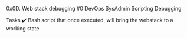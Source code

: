 0x0D. Web stack debugging #0
DevOps
SysAdmin
Scripting
Debugging

Tasks ✔️
Bash script that once executed, will bring the webstack to a working state.
